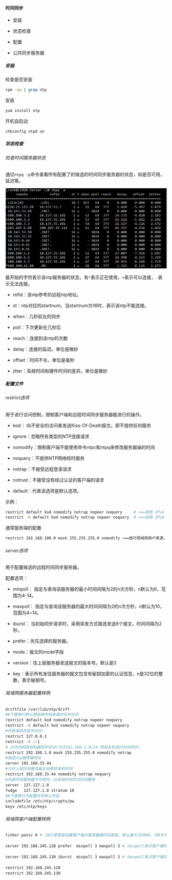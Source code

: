#### 时间同步

- 安装

- 状态检查

- 配置

- 公共同步服务器



##### 安装

检查是否安装

```bash
rpm -qa | grep ntp
```

安装

```bash
yum install ntp
```

开机自启动

```bash
chkconfig ntpd on
```

##### 状态检查

###### 检查时间服务器状态

通过`ntpq -p`命令查看所有配置了的候选的时间同步服务器的状态，如是否可用，延迟等。

![](img/ntpq_p.png)

最开始的字符表示该ntp服务器的状态，有`*`表示正在使用，`+`表示可以连接，`-`表示无法连接。

- refid：该ntp参考的远程ntp地址。

- st：ntp对应的startnum，当startnum为16时，表示该ntp不能连接。

- when：几秒前左的同步

- poll：下次更新在几秒后

- reach：连接到该ntp的次数

- delay：连接的延迟。单位是微妙

- offset：时间不长，单位是毫秒

- jitter：系统时间和硬件时间的差异。单位是微妙

##### 配置文件

###### restrict选项

用于进行访问控制，限制客户端和远程时间同步服务器能进行的操作。

- kod： 向不安全的访问者发送Kiss-Of-Death报文。即不提供任何服务

- ignore：忽略所有类型的NTP连接请求  

- nomodify：限制客户端不能使用命令ntpc和ntpq来修改服务器端的时间 

- noquery：不提供NTP网络校时服务 

- notrap：不接受远程登录请求  

- notrust：不接受没有经过认证的客户端的请求

- default：代表该选项是默认选项。

示例：

```bash
restrict default kod nomodify notrap nopeer noquery     # <==拒绝 IPv4 的用户
restrict -6 default kod nomodify notrap nopeer noquery  # <==拒绝 IPv6 的用户
```

通常服务端的配置

```bash
restrict 192.168.100.0 mask 255.255.255.0 nomodify <==放行局域网用户来源，或者列出单独IP
```

###### server选项

用于配置候选的远程时间同步服务器。

配置选项：

- minpoll： 指定与查询该服务器的最小时间间隔为2的n次方秒，n默认为6，范围为4-14。

- maxpoll：  指定与查询该服务器的最大时间间隔为2的n次方秒，n默认为10，范围为4~14。

- iburst： 当初始同步请求时，采用突发方式接连发送8个报文，时间间隔为2秒。

- prefer：优先选择的服务器。

- mode：报文的mode字段

- version：往上层服务器发送报文的版本号。默认是3

- key：表示所有发往服务器的报文包含有秘钥加密的认证信息，n是32位的整数，表示秘钥号。

###### 局域网服务器配置样例

```bash
driftfile /var/lib/ntp/drift
##下面两行默认是拒绝所有来源的任何访问
restrict default kod nomodify notrap nopeer noquery
restrict -6 default kod nomodify notrap nopeer noquery
#开放本机的任何访问
restrict 127.0.0.1
restrict -6 ::1
# 允许内网其他机器同步时间(允许192.168.1.0/24 网段主机进行时间同步)
restrict 192.168.1.0 mask 255.255.255.0 nomodify notrap
#指定ntp服务器地址
server 192.168.33.44
#允许上层时间服务器主动修改本机时间
restrict 192.168.33.44 nomodify notrap noquery
#外部时间服务器不可用时，以本地时间作为时间服务
server  127.127.1.0
fudge   127.127.1.0 stratum 10
##下面两行为配置文件默认开启
includefile /etc/ntp/crypto/pw
keys /etc/ntp/keys
```

###### 局域网客户端配置样例

```bash
tinker panic 0 #（这行意思是设置客户端与服务器端时间差距，默认最大为1000，为0为不限制。）

server 192.168.245.128 prefer  minpoll 3 maxpoll 3 #（minpoll表示客户端向服务器端同步的最少时间，单位为2的次幂最小为3，秒）

server 192.168.245.130 iburst  minpoll 3 maxpoll 3 #（maxpoll表示客户端向服务器端同步的最长时间，单位为2的次幂最大为10，秒）

restrict 192.168.245.128
restrict 192.168.245.130
```
